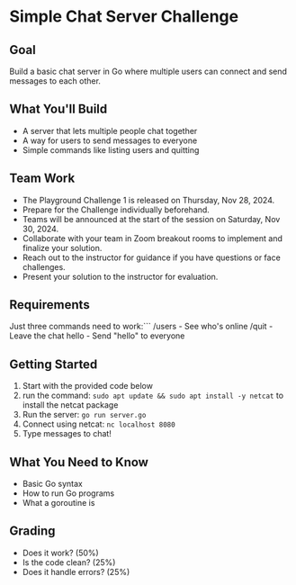 # Simple Chat Server Challenge

## Goal
Build a basic chat server in Go where multiple users can connect and send messages to each other.

## What You'll Build
- A server that lets multiple people chat together
- A way for users to send messages to everyone
- Simple commands like listing users and quitting

## Team Work
- The Playground Challenge 1 is released on Thursday, Nov 28, 2024.
- Prepare for the Challenge individually beforehand.
- Teams will be announced at the start of the session on Saturday, Nov 30, 2024.
- Collaborate with your team in Zoom breakout rooms to implement and finalize your solution.
- Reach out to the instructor for guidance if you have questions or face challenges.
- Present your solution to the instructor for evaluation.

## Requirements
Just three commands need to work:```
/users  - See who's online
/quit   - Leave the chat
hello   - Send "hello" to everyone

## Getting Started
1. Start with the provided code below
2. run the command: `sudo apt update && sudo apt install -y netcat` to install the netcat package
3.  Run the server: `go run server.go`
4. Connect using netcat: `nc localhost 8080`
5. Type messages to chat!

## What You Need to Know
- Basic Go syntax
- How to run Go programs
- What a goroutine is

## Grading
- Does it work? (50%)
- Is the code clean? (25%)
- Does it handle errors? (25%)

